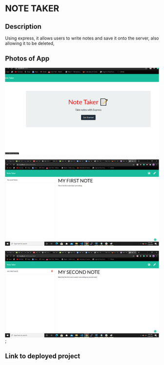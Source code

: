 # NOTE TAKER

## Description
Using express, it allows users to write notes and save it onto the server, also allowing it to be deleted,

## Photos of App

![](/assets/sc1.png)



![](/assets/sc2.png)



![](/assets/sc3.png);


## Link to deployed project